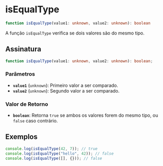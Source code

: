 # isEqualType

```typescript
function isEqualType(value1: unknown, value2: unknown): boolean
```

A função `isEqualType` verifica se dois valores são do mesmo tipo.

## Assinatura

```typescript
function isEqualType(value1: unknown, value2: unknown): boolean;
```

### Parâmetros

- **`value1`** (`unknown`): Primeiro valor a ser comparado.
- **`value2`** (`unknown`): Segundo valor a ser comparado.

### Valor de Retorno

- **`boolean`**: Retorna `true` se ambos os valores forem do mesmo tipo, ou `false` caso contrário.

## Exemplos

```typescript
console.log(isEqualType(42, 7)); // true
console.log(isEqualType("hello", 42)); // false
console.log(isEqualType([], {})); // false
```
